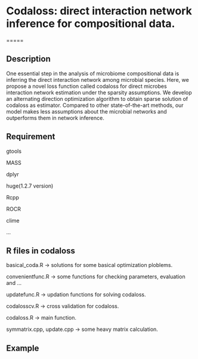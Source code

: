 # Codaloss: direct interaction network inference for compositional data.
=====

Description
-----
One essential step in the analysis of microbiome compositional data is inferring the direct interaction network among microbial species. Here, we propose a novel loss function called codaloss for direct microbes interaction network estimation under the sparsity assumptions. We develop an alternating direction optimization algorithm to obtain sparse solution of codaloss as estimator. Compared to other state-of-the-art methods, our model makes less assumptions about the microbial networks and outperforms them in network inference.

Requirement
------
gtools 

MASS 

dplyr 

huge(1.2.7 version) 

Rcpp 

ROCR 

clime 

...

R files in codaloss
-----
basical_coda.R -> solutions for some basical optimization ploblems. 

convenientfunc.R -> some functions for checking parameters, evaluation and ... 

updatefunc.R -> updation functions for solving codaloss. 

codalosscv.R -> cross validation for codaloss. 

codaloss.R -> main function. 

symmatrix.cpp, update.cpp -> some heavy matrix calculation. 

Example
-----


